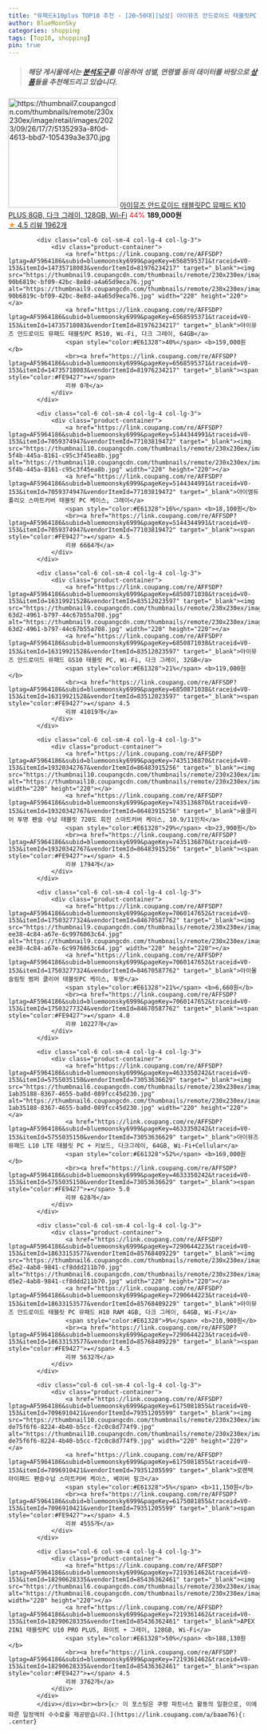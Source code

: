 ```yaml
---
title: "뮤패드k10plus TOP10 추천 - [20~50대][남성] 아이뮤즈 안드로이드 태블릿PC 뮤패드 K10 PLUS 8GB, 다크 그레이, 128GB, Wi-Fi"
author: BlueMoonSky
categories: shopping
tags: [Top10, shopping]
pin: true
---
```


> ##### 해당 게시물에서는 [**분석도구**](https://itemscout.io/)를 이용하여 **성별**, **연령별** 등의 데이터를 바탕으로 [**상품**](https://link.coupang.com/a/baae76)들을 추천해드리고 있습니다.
<div class="container"><div class="row">
            <div class="col-6 col-sm-4 col-lg-4 col-lg-3">
                <div class="product-container">
                    <a href="https://link.coupang.com/re/AFFSDP?lptag=AF5964186&subid=bluemoonsky6999&pageKey=7621845679&traceid=V0-153&itemId=20209432970&vendorItemId=87299560033" target="_blank"><img src="https://thumbnail7.coupangcdn.com/thumbnails/remote/230x230ex/image/retail/images/2023/09/26/17/7/5135293a-8f0d-4613-bbd7-105439a3e370.jpg" alt="https://thumbnail7.coupangcdn.com/thumbnails/remote/230x230ex/image/retail/images/2023/09/26/17/7/5135293a-8f0d-4613-bbd7-105439a3e370.jpg" width="220" height="220"></a>
                    <a href="https://link.coupang.com/re/AFFSDP?lptag=AF5964186&subid=bluemoonsky6999&pageKey=7621845679&traceid=V0-153&itemId=20209432970&vendorItemId=87299560033" target="_blank">아이뮤즈 안드로이드 태블릿PC 뮤패드 K10 PLUS 8GB, 다크 그레이, 128GB, Wi-Fi</a>
                    <span style="color:#E61328">44%</span> <b>189,000원</b>
                    <br><a href="https://link.coupang.com/re/AFFSDP?lptag=AF5964186&subid=bluemoonsky6999&pageKey=7621845679&traceid=V0-153&itemId=20209432970&vendorItemId=87299560033" target="_blank"><span style="color:#FE9427">★</span> 4.5
                    리뷰 1962개</a>
                </div>
            </div>
            
            <div class="col-6 col-sm-4 col-lg-4 col-lg-3">
                <div class="product-container">
                    <a href="https://link.coupang.com/re/AFFSDP?lptag=AF5964186&subid=bluemoonsky6999&pageKey=6568595371&traceid=V0-153&itemId=14735718083&vendorItemId=81976234217" target="_blank"><img src="https://thumbnail9.coupangcdn.com/thumbnails/remote/230x230ex/image/retail/images/2438900993394643-90b6819c-bf09-42bc-8e8d-a4a65d9eca76.jpg" alt="https://thumbnail9.coupangcdn.com/thumbnails/remote/230x230ex/image/retail/images/2438900993394643-90b6819c-bf09-42bc-8e8d-a4a65d9eca76.jpg" width="220" height="220"></a>
                    <a href="https://link.coupang.com/re/AFFSDP?lptag=AF5964186&subid=bluemoonsky6999&pageKey=6568595371&traceid=V0-153&itemId=14735718083&vendorItemId=81976234217" target="_blank">아이뮤즈 안드로이드 뮤패드 태블릿PC RS10, Wi-Fi, 다크 그레이, 64GB</a>
                    <span style="color:#E61328">40%</span> <b>159,000원</b>
                    <br><a href="https://link.coupang.com/re/AFFSDP?lptag=AF5964186&subid=bluemoonsky6999&pageKey=6568595371&traceid=V0-153&itemId=14735718083&vendorItemId=81976234217" target="_blank"><span style="color:#FE9427">★</span> 
                    리뷰 0개</a>
                </div>
            </div>
            
            <div class="col-6 col-sm-4 col-lg-4 col-lg-3">
                <div class="product-container">
                    <a href="https://link.coupang.com/re/AFFSDP?lptag=AF5964186&subid=bluemoonsky6999&pageKey=5144344991&traceid=V0-153&itemId=7059374947&vendorItemId=77103819472" target="_blank"><img src="https://thumbnail10.coupangcdn.com/thumbnails/remote/230x230ex/image/retail/images/2021/07/02/14/3/1be92508-5f4b-445a-8161-c95c3f45ea8b.jpg" alt="https://thumbnail10.coupangcdn.com/thumbnails/remote/230x230ex/image/retail/images/2021/07/02/14/3/1be92508-5f4b-445a-8161-c95c3f45ea8b.jpg" width="220" height="220"></a>
                    <a href="https://link.coupang.com/re/AFFSDP?lptag=AF5964186&subid=bluemoonsky6999&pageKey=5144344991&traceid=V0-153&itemId=7059374947&vendorItemId=77103819472" target="_blank">아이엠듀 폴리오 스마트커버 태블릿 PC 케이스, 그레이</a>
                    <span style="color:#E61328">16%</span> <b>18,100원</b>
                    <br><a href="https://link.coupang.com/re/AFFSDP?lptag=AF5964186&subid=bluemoonsky6999&pageKey=5144344991&traceid=V0-153&itemId=7059374947&vendorItemId=77103819472" target="_blank"><span style="color:#FE9427">★</span> 4.5
                    리뷰 6664개</a>
                </div>
            </div>
            
            <div class="col-6 col-sm-4 col-lg-4 col-lg-3">
                <div class="product-container">
                    <a href="https://link.coupang.com/re/AFFSDP?lptag=AF5964186&subid=bluemoonsky6999&pageKey=6850871038&traceid=V0-153&itemId=16319921528&vendorItemId=83512023597" target="_blank"><img src="https://thumbnail9.coupangcdn.com/thumbnails/remote/230x230ex/image/retail/images/2022/10/18/14/3/b653cd4a-63d2-4961-b797-44c67b55a708.jpg" alt="https://thumbnail9.coupangcdn.com/thumbnails/remote/230x230ex/image/retail/images/2022/10/18/14/3/b653cd4a-63d2-4961-b797-44c67b55a708.jpg" width="220" height="220"></a>
                    <a href="https://link.coupang.com/re/AFFSDP?lptag=AF5964186&subid=bluemoonsky6999&pageKey=6850871038&traceid=V0-153&itemId=16319921528&vendorItemId=83512023597" target="_blank">아이뮤즈 안드로이드 뮤패드 GS10 태블릿 PC, Wi-Fi, 다크 그레이, 32GB</a>
                    <span style="color:#E61328">21%</span> <b>119,000원</b>
                    <br><a href="https://link.coupang.com/re/AFFSDP?lptag=AF5964186&subid=bluemoonsky6999&pageKey=6850871038&traceid=V0-153&itemId=16319921528&vendorItemId=83512023597" target="_blank"><span style="color:#FE9427">★</span> 4.5
                    리뷰 41019개</a>
                </div>
            </div>
            
            <div class="col-6 col-sm-4 col-lg-4 col-lg-3">
                <div class="product-container">
                    <a href="https://link.coupang.com/re/AFFSDP?lptag=AF5964186&subid=bluemoonsky6999&pageKey=7435136870&traceid=V0-153&itemId=19320342767&vendorItemId=86483915256" target="_blank"><img src="https://thumbnail10.coupangcdn.com/thumbnails/remote/230x230ex/image/vendor_inventory/8474/18d5e2cb43d7aab34c630d84d7cbb49fdb7ea41a55b6cea6f363207b62ef.jpg" alt="https://thumbnail10.coupangcdn.com/thumbnails/remote/230x230ex/image/vendor_inventory/8474/18d5e2cb43d7aab34c630d84d7cbb49fdb7ea41a55b6cea6f363207b62ef.jpg" width="220" height="220"></a>
                    <a href="https://link.coupang.com/re/AFFSDP?lptag=AF5964186&subid=bluemoonsky6999&pageKey=7435136870&traceid=V0-153&itemId=19320342767&vendorItemId=86483915256" target="_blank">올클리어 투명 펜슬 수납 태블릿 720도 회전 스마트커버 케이스, 10.9/11인치</a>
                    <span style="color:#E61328">29%</span> <b>23,900원</b>
                    <br><a href="https://link.coupang.com/re/AFFSDP?lptag=AF5964186&subid=bluemoonsky6999&pageKey=7435136870&traceid=V0-153&itemId=19320342767&vendorItemId=86483915256" target="_blank"><span style="color:#FE9427">★</span> 4.5
                    리뷰 1794개</a>
                </div>
            </div>
            
            <div class="col-6 col-sm-4 col-lg-4 col-lg-3">
                <div class="product-container">
                    <a href="https://link.coupang.com/re/AFFSDP?lptag=AF5964186&subid=bluemoonsky6999&pageKey=7060147652&traceid=V0-153&itemId=17503277324&vendorItemId=84670587762" target="_blank"><img src="https://thumbnail9.coupangcdn.com/thumbnails/remote/230x230ex/image/retail/images/2023/01/12/10/7/39a85e85-ee38-4c84-a67e-6c9976063c64.jpg" alt="https://thumbnail9.coupangcdn.com/thumbnails/remote/230x230ex/image/retail/images/2023/01/12/10/7/39a85e85-ee38-4c84-a67e-6c9976063c64.jpg" width="220" height="220"></a>
                    <a href="https://link.coupang.com/re/AFFSDP?lptag=AF5964186&subid=bluemoonsky6999&pageKey=7060147652&traceid=V0-153&itemId=17503277324&vendorItemId=84670587762" target="_blank">아이몰 슬림핏 범퍼 클리어 태블릿PC 케이스, 투명</a>
                    <span style="color:#E61328">21%</span> <b>6,660원</b>
                    <br><a href="https://link.coupang.com/re/AFFSDP?lptag=AF5964186&subid=bluemoonsky6999&pageKey=7060147652&traceid=V0-153&itemId=17503277324&vendorItemId=84670587762" target="_blank"><span style="color:#FE9427">★</span> 4.0
                    리뷰 10227개</a>
                </div>
            </div>
            
            <div class="col-6 col-sm-4 col-lg-4 col-lg-3">
                <div class="product-container">
                    <a href="https://link.coupang.com/re/AFFSDP?lptag=AF5964186&subid=bluemoonsky6999&pageKey=4633350242&traceid=V0-153&itemId=5755035150&vendorItemId=73053636629" target="_blank"><img src="https://thumbnail6.coupangcdn.com/thumbnails/remote/230x230ex/image/retail/images/119619509861734-1ab35188-8367-4655-ba0d-089fcc45d230.jpg" alt="https://thumbnail6.coupangcdn.com/thumbnails/remote/230x230ex/image/retail/images/119619509861734-1ab35188-8367-4655-ba0d-089fcc45d230.jpg" width="220" height="220"></a>
                    <a href="https://link.coupang.com/re/AFFSDP?lptag=AF5964186&subid=bluemoonsky6999&pageKey=4633350242&traceid=V0-153&itemId=5755035150&vendorItemId=73053636629" target="_blank">아이뮤즈 뮤패드 L10 LTE 태블릿 PC + 키보드, 다크그레이, 64GB, Wi-Fi+Cellular</a>
                    <span style="color:#E61328">52%</span> <b>169,000원</b>
                    <br><a href="https://link.coupang.com/re/AFFSDP?lptag=AF5964186&subid=bluemoonsky6999&pageKey=4633350242&traceid=V0-153&itemId=5755035150&vendorItemId=73053636629" target="_blank"><span style="color:#FE9427">★</span> 5.0
                    리뷰 628개</a>
                </div>
            </div>
            
            <div class="col-6 col-sm-4 col-lg-4 col-lg-3">
                <div class="product-container">
                    <a href="https://link.coupang.com/re/AFFSDP?lptag=AF5964186&subid=bluemoonsky6999&pageKey=7290644223&traceid=V0-153&itemId=18633153577&vendorItemId=85768409229" target="_blank"><img src="https://thumbnail6.coupangcdn.com/thumbnails/remote/230x230ex/image/retail/images/2023/04/24/17/2/66aa7079-d5e2-4ab8-9841-cf8ddd211b70.jpg" alt="https://thumbnail6.coupangcdn.com/thumbnails/remote/230x230ex/image/retail/images/2023/04/24/17/2/66aa7079-d5e2-4ab8-9841-cf8ddd211b70.jpg" width="220" height="220"></a>
                    <a href="https://link.coupang.com/re/AFFSDP?lptag=AF5964186&subid=bluemoonsky6999&pageKey=7290644223&traceid=V0-153&itemId=18633153577&vendorItemId=85768409229" target="_blank">아이뮤즈 안드로이드 태블릿 PC 뮤패드 H10 RAM 4GB, 다크 그레이, 64GB, Wi-Fi</a>
                    <span style="color:#E61328">9%</span> <b>210,900원</b>
                    <br><a href="https://link.coupang.com/re/AFFSDP?lptag=AF5964186&subid=bluemoonsky6999&pageKey=7290644223&traceid=V0-153&itemId=18633153577&vendorItemId=85768409229" target="_blank"><span style="color:#FE9427">★</span> 4.5
                    리뷰 5632개</a>
                </div>
            </div>
            
            <div class="col-6 col-sm-4 col-lg-4 col-lg-3">
                <div class="product-container">
                    <a href="https://link.coupang.com/re/AFFSDP?lptag=AF5964186&subid=bluemoonsky6999&pageKey=6175081855&traceid=V0-153&itemId=7096910421&vendorItemId=79351205599" target="_blank"><img src="https://thumbnail10.coupangcdn.com/thumbnails/remote/230x230ex/image/retail/images/8017625483686870-de75f6f6-8224-4b40-b5cc-f2c0c8d774f9.jpg" alt="https://thumbnail10.coupangcdn.com/thumbnails/remote/230x230ex/image/retail/images/8017625483686870-de75f6f6-8224-4b40-b5cc-f2c0c8d774f9.jpg" width="220" height="220"></a>
                    <a href="https://link.coupang.com/re/AFFSDP?lptag=AF5964186&subid=bluemoonsky6999&pageKey=6175081855&traceid=V0-153&itemId=7096910421&vendorItemId=79351205599" target="_blank">로랜텍 아이패드 펜슬수납 스마트커버 케이스, 베이비 핑크</a>
                    <span style="color:#E61328">5%</span> <b>11,150원</b>
                    <br><a href="https://link.coupang.com/re/AFFSDP?lptag=AF5964186&subid=bluemoonsky6999&pageKey=6175081855&traceid=V0-153&itemId=7096910421&vendorItemId=79351205599" target="_blank"><span style="color:#FE9427">★</span> 4.5
                    리뷰 4555개</a>
                </div>
            </div>
            
            <div class="col-6 col-sm-4 col-lg-4 col-lg-3">
                <div class="product-container">
                    <a href="https://link.coupang.com/re/AFFSDP?lptag=AF5964186&subid=bluemoonsky6999&pageKey=7219361462&traceid=V0-153&itemId=18290628335&vendorItemId=85436362461" target="_blank"><img src="https://thumbnail6.coupangcdn.com/thumbnails/remote/230x230ex/image/rs_quotation_api/tm6hiywn/f67ed38a15df4f1ca3be2f2429a48ef4.jpg" alt="https://thumbnail6.coupangcdn.com/thumbnails/remote/230x230ex/image/rs_quotation_api/tm6hiywn/f67ed38a15df4f1ca3be2f2429a48ef4.jpg" width="220" height="220"></a>
                    <a href="https://link.coupang.com/re/AFFSDP?lptag=AF5964186&subid=bluemoonsky6999&pageKey=7219361462&traceid=V0-153&itemId=18290628335&vendorItemId=85436362461" target="_blank">APEX 2IN1 태블릿PC U10 PRO PLUS, 화이트 + 그레이, 128GB, Wi-Fi</a>
                    <span style="color:#E61328">50%</span> <b>188,130원</b>
                    <br><a href="https://link.coupang.com/re/AFFSDP?lptag=AF5964186&subid=bluemoonsky6999&pageKey=7219361462&traceid=V0-153&itemId=18290628335&vendorItemId=85436362461" target="_blank"><span style="color:#FE9427">★</span> 4.5
                    리뷰 3762개</a>
                </div>
            </div>
            </div></div><br><br>[👉 이 포스팅은 쿠팡 파트너스 활동의 일환으로, 이에 따른 일정액의 수수료를 제공받습니다.](https://link.coupang.com/a/baae76){: .center}